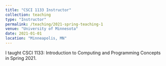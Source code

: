 ```yaml
---
title: "CSCI 1133 Instructor"
collection: teaching
type: "Instructor"
permalink: /teaching/2021-spring-teaching-1
venue: "University of Minnesota"
date: 2021-01-01
location: "Minneapolis, MN"
---
```


I taught CSCI 1133: Introduction to Computing and Programming Concepts in Spring 2021.
